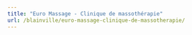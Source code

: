 ```yaml
---
title: "Euro Massage - Clinique de massothérapie"
url: /blainville/euro-massage-clinique-de-massotherapie/
---
```

